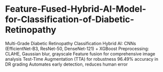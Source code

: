 # Feature-Fused-Hybrid-AI-Model-for-Classification-of-Diabetic-Retinopathy
Multi-Grade Diabetic Retinopathy Classification    Hybrid AI: CNNs (EfficientNet-B3, ResNet-50, DenseNet-121) + XGBoost  Preprocessing: CLAHE, Gaussian blur, grayscale  Feature fusion for comprehensive image analysis  Test-Time Augmentation (TTA) for robustness  96.49% accuracy in DR grading  Automates early detection, reduces human error
